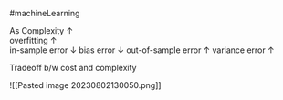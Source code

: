 #machineLearning 

As Complexity $\uparrow$  
	overfitting $\uparrow$	
	in-sample error $\downarrow$
	bias error $\downarrow$
	out-of-sample error $\uparrow$
	variance error $\uparrow$

Tradeoff b/w cost and complexity

![[Pasted image 20230802130050.png]]